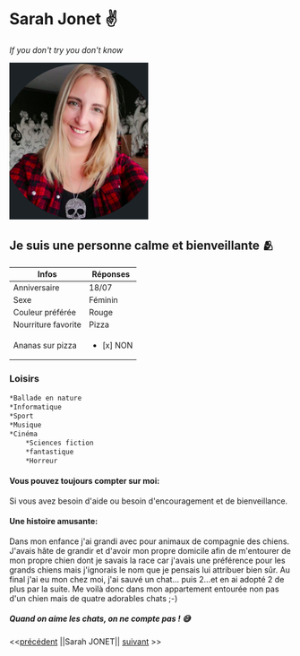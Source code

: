 # Sarah Jonet :v:
*If you don't try you don't know*

![Moi](sarah.png "ma photo")


## Je suis une personne calme et bienveillante :people_hugging:
|         Infos           |Réponses|
|-------------------------|--------|
|Anniversaire             |18/07   |
|Sexe                     |Féminin |
|Couleur préférée         |Rouge   |
|Nourriture favorite      |Pizza   |
|Ananas sur pizza         |<ul><li>[x] NON </li></ul>|   | 

### Loisirs

    *Ballade en nature
    *Informatique
    *Sport
    *Musique
    *Cinéma
        *Sciences fiction
        *fantastique
        *Horreur

#### Vous pouvez toujours compter sur moi:

 Si vous avez besoin d'aide ou besoin d'encouragement et de bienveillance.

 #### Une histoire amusante:

 Dans mon enfance j'ai grandi avec pour animaux de compagnie des chiens. J'avais hâte de grandir et d'avoir mon propre domicile afin de m'entourer de mon propre chien dont je savais la race car j'avais une préférence pour les grands chiens mais j'ignorais le nom que je pensais lui attribuer bien sûr. Au final j'ai eu mon chez moi, j'ai sauvé un chat... puis 2...et en ai adopté 2 de plus par la suite. Me voilà donc dans mon appartement entourée non pas d'un chien mais de quatre adorables chats ;-)

 ##### Quand on aime les chats, on ne compte pas ! :sweat_smile:
 
 <<[précédent](https://github.com/Pierrerobeyns/Challenge-Markdown/tree/main) ||Sarah JONET|| [suivant](https://github.com/sebwylleman/challenge-markdown) >>
